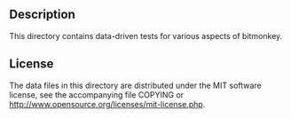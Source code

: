 Description
------------

This directory contains data-driven tests for various aspects of bitmonkey.

License
--------

The data files in this directory are distributed under the MIT software
license, see the accompanying file COPYING or
http://www.opensource.org/licenses/mit-license.php.


